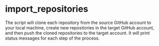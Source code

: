 # import_repositories
The script will clone each repository from the source GitHub account to your local machine, create new repositories in the target GitHub account, and then push the cloned repositories to the target account. It will print status messages for each step of the process.
